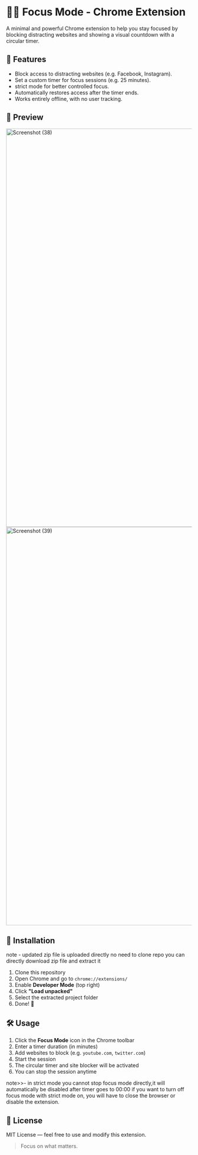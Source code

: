 # 🧘‍♂️ Focus Mode - Chrome Extension

A minimal and powerful Chrome extension to help you stay focused by blocking distracting websites and showing a visual countdown with a circular timer.

## 🚀 Features

- Block access to distracting websites (e.g. Facebook, Instagram).
- Set a custom timer for focus sessions (e.g. 25 minutes).
- strict mode for better controlled focus.
- Automatically restores access after the timer ends.
- Works entirely offline, with no user tracking.

## 📸 Preview
<img width="1920" height="1080" alt="Screenshot (38)" src="https://github.com/user-attachments/assets/e10e102b-8cb7-4ff0-a5b1-9c1485803756" />
<img width="1920" height="1080" alt="Screenshot (39)" src="https://github.com/user-attachments/assets/6bc2e04d-46d5-47df-a564-770e1f89b593" />

## 🔧 Installation
note - updated zip file is uploaded directly no need to clone repo you can directly download zip file and extract it
1. Clone this repository
2. Open Chrome and go to `chrome://extensions/`
3. Enable **Developer Mode** (top right)
4. Click **"Load unpacked"**
5. Select the extracted project folder
6. Done! 🎉

## 🛠️ Usage

1. Click the **Focus Mode** icon in the Chrome toolbar
2. Enter a timer duration (in minutes)
3. Add websites to block (e.g. `youtube.com`, `twitter.com`)
4. Start the session
5. The circular timer and site blocker will be activated
6. You can stop the session anytime

note>>- in strict mode you cannot stop focus mode directly,it will automatically be disabled after timer goes to 00:00
if you want to turn off focus mode with strict mode on, you will have to close the browser or disable the extension.


## 📜 License

MIT License — feel free to use and modify this extension.

> Focus on what matters.
